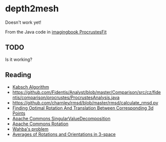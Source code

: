 # depth2mesh

Doesn't work yet!

From the Java code in [imagingbook ProcrustesFit](https://github.com/imagingbook/imagingbook-common/blob/master/src/main/java/imagingbook/pub/geometry/fitting/ProcrustesFit.java)


## TODO

Is it working?

## Reading

* [Kabsch Algorithm](https://en.wikipedia.org/wiki/Kabsch_algorithm)
* https://github.com/Fidentis/Analyst/blob/master/Comparison/src/cz/fidentis/comparison/procrustes/ProcrustesAnalysis.java
* https://github.com/charnley/rmsd/blob/master/rmsd/calculate_rmsd.py
* [Finding Optimal Rotation And Translation Between Corresponding 3d Points](http://nghiaho.com/?page_id=671)
* [Apache Commons SingularValueDecomposition](https://commons.apache.org/proper/commons-math/javadocs/api-3.0/org/apache/commons/math3/linear/SingularValueDecomposition.html)
* [Apache Commons Rotation](https://commons.apache.org/proper/commons-math/javadocs/api-3.0/org/apache/commons/math3/linear/SingularValueDecomposition.htmlhttp://commons.apache.org/proper/commons-math/javadocs/api-2.2/org/apache/commons/math/geometry/Rotation.html#Rotation(org.apache.commons.math.geometry.Vector3D,%20org.apache.commons.math.geometry.Vector3D))
* [Wahba's problem](https://en.wikipedia.org/wiki/Wahba%27s_problem)
* [Averages of Rotations and Orientations in 3-space](http://www.cs.unc.edu/techreports/01-029.pdf)
